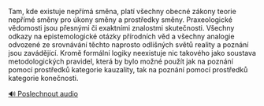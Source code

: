 
Tam, kde existuje nepřímá směna, platí všechny obecné zákony teorie nepřímé směny pro úkony směny a prostředky směny. Praxeologické vědomosti jsou přesnými či exaktními znalostmi skutečnosti. Všechny odkazy na epistemologické otázky přírodních věd a všechny analogie odvozené ze srovnávání těchto naprosto odlišných světů reality a poznání jsou zavádějící. Kromě formální logiky neexistuje nic takového jako soustava metodologických pravidel, která by bylo možné použít jak na poznání pomocí prostředků kategorie kauzality, tak na poznání pomocí prostředků kategorie konečnosti.

[🔊 Poslechnout audio](/data/7-paragraphs/audio/chapter_122/para_004-Tam-kde-existuje-nepm-smna-plat-vechny-obe.mp3)
